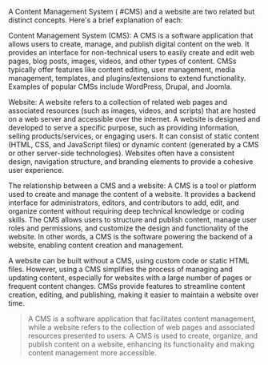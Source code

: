 A Content Management System ( #CMS) and a website are two related but distinct concepts. Here's a brief explanation of each:

Content Management System (CMS): A CMS is a software application that allows users to create, manage, and publish digital content on the web. It provides an interface for non-technical users to easily create and edit web pages, blog posts, images, videos, and other types of content. CMSs typically offer features like content editing, user management, media management, templates, and plugins/extensions to extend functionality. Examples of popular CMSs include WordPress, Drupal, and Joomla.

Website: A website refers to a collection of related web pages and associated resources (such as images, videos, and scripts) that are hosted on a web server and accessible over the internet. A website is designed and developed to serve a specific purpose, such as providing information, selling products/services, or engaging users. It can consist of static content (HTML, CSS, and JavaScript files) or dynamic content (generated by a CMS or other server-side technologies). Websites often have a consistent design, navigation structure, and branding elements to provide a cohesive user experience.

The relationship between a CMS and a website: A CMS is a tool or platform used to create and manage the content of a website. It provides a backend interface for administrators, editors, and contributors to add, edit, and organize content without requiring deep technical knowledge or coding skills. The CMS allows users to structure and publish content, manage user roles and permissions, and customize the design and functionality of the website. In other words, a CMS is the software powering the backend of a website, enabling content creation and management.

A website can be built without a CMS, using custom code or static HTML files. However, using a CMS simplifies the process of managing and updating content, especially for websites with a large number of pages or frequent content changes. CMSs provide features to streamline content creation, editing, and publishing, making it easier to maintain a website over time.

>   A CMS is a software application that facilitates content management, while a website refers to the collection of web pages and associated resources presented to users. A CMS is used to create, organize, and publish content on a website, enhancing its functionality and making content management more accessible.